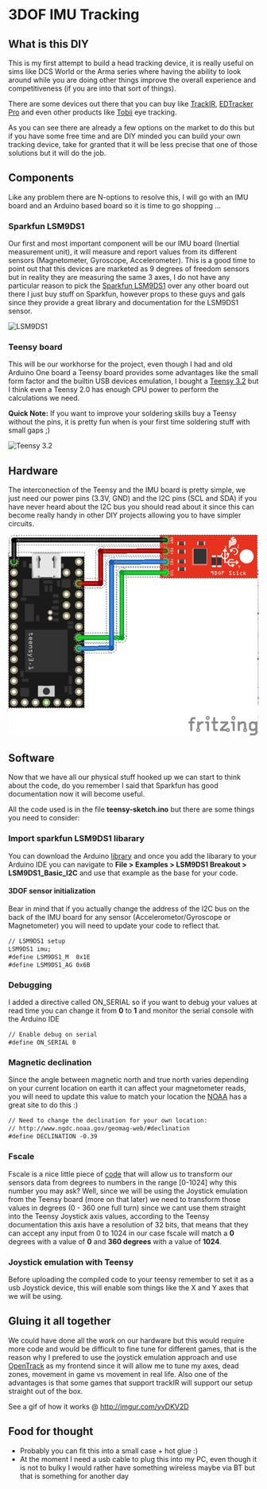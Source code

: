 # 3DOF IMU Tracking
## What is this DIY
This is my first attempt to build a head tracking device, it is really useful on sims like DCS World or the Arma series where having the ability to look around while you are doing other things improve the overall experience and competitiveness (if you are into that sort of things).

There are some devices out there that you can buy like [TrackIR](https://www.naturalpoint.com/trackir/), [EDTracker Pro](http://www.edtracker.org.uk/index.php/11-news/64-edtracker-pro-released) and even other products like [Tobii](http://www.tobii.com/group/about/this-is-eye-tracking/) eye tracking.

As you can see there are already a few options on the market to do this but if you have some free time and are DIY minded you can build your own tracking device, take for granted that it will be less precise that one of those solutions but it will do the job.

## Components
Like any problem there are N-options to resolve this, I will go with an IMU board and an Arduino based board so it is time to go shopping ...

### Sparkfun LSM9DS1
Our first and most important component will be our IMU board (Inertial measurement unit), it will measure and report values from its different sensors (Magnetometer, Gyroscope, Accelerometer). This is a good time to point out that this devices are marketed as 9 degrees of freedom sensors but in reality they are measuring the same 3 axes, I do not have any particular reason to pick the [Sparkfun LSM9DS1](https://www.sparkfun.com/products/13944) over any other board out there I just buy stuff on Sparkfun, however props to these guys and gals since they provide a great library and documentation for the LSM9DS1 sensor.

![LSM9DS1](https://cdn.sparkfun.com//assets/parts/1/1/6/3/3/13944-01.jpg)

### Teensy board
This will be our workhorse for the project, even though I had and old Arduino One board a Teensy board provides some advantages like the small form factor and the builtin USB devices emulation, I bought a [Teensy 3.2](https://www.pjrc.com/teensy/teensy31.html) but I think even a Teensy 2.0 has enough CPU power to perform the calculations we need.

**Quick Note:** If you want to improve your soldering skills buy a Teensy without the pins, it is pretty fun when is your first time soldering stuff with small gaps ;)

![Teensy 3.2](https://www.pjrc.com/teensy/teensy32_front_small.jpg)

## Hardware
The interconection of the Teensy and the IMU board is pretty simple, we just need our power pins (3.3V, GND) and the I2C pins (SCL and SDA) if you have never heard about the I2C bus you should read about it since this can become really handy in other DIY projects allowing you to have simpler circuits.

![diagram](https://github.com/jotamjr/3dof_imu_tracking/blob/master/wiki/diagram.png)

## Software
Now that we have all our physical stuff hooked up we can start to think about the code, do you remember I said that Sparkfun has good documentation now it will become useful.

All the code used is in the file **teensy-sketch.ino** but there are some things you need to consider:

### Import sparkfun LSM9DS1 libarary
You can download the Arduino [library](https://github.com/sparkfun/SparkFun_LSM9DS1_Arduino_Library/archive/master.zip) and once you add the libarary to your Arduino IDE you can navigate to **File > Examples > LSM9DS1 Breakout > LSM9DS1_Basic_I2C** and use that example as the base for your code.

#### 3DOF sensor initialization
Bear in mind that if you actually change the address of the I2C bus on the back of the IMU board for any sensor (Accelerometor/Gyroscope or Magnetometer) you will need to update your code to reflect that.
```arduino
// LSM9DS1 setup
LSM9DS1 imu;
#define LSM9DS1_M  0x1E
#define LSM9DS1_AG 0x6B
```

### Debugging
I added a directive called ON_SERIAL so if you want to debug your values at read time you can change it from **0** to **1** and monitor the serial console with the Arduino IDE
```arduino
// Enable debug on serial
#define ON_SERIAL 0
```

### Magnetic declination
Since the angle between magnetic north and true north varies depending on your current location on earth it can affect your magnetometer reads, you will need to update this value to match your location the [NOAA](https://www.ngdc.noaa.gov/geomag-web/#declination) has a great site to do this :)
```arduino
// Need to change the declination for your own location:
// http://www.ngdc.noaa.gov/geomag-web/#declination
#define DECLINATION -0.39 
```

### Fscale
Fscale is a nice little piece of [code](http://playground.arduino.cc/Main/Fscale) that will allow us to transform our sensors data from degrees to numbers in the range [0-1024] why this number you may ask? Well, since we will be using the Joystick emulation from the Teensy board (more on that later) we need to transform those values in degrees (0 - 360 one full turn) since we cant use them straight into the Teensy Joystick axis values, according to the Teensy documentation this axis have a resolution of 32 bits, that means that they can accept any input from 0 to 1024 in our case fscale will match a **0** degrees with a value of **0** and **360 degrees** with a value of **1024**.

### Joystick emulation with Teensy
Before uploading the compiled code to your teensy remember to set it as a usb Joystick device, this will enable som things like the X and Y axes that we will be using.

## Gluing it all together
We could have done all the work on our hardware but this would require more code and would be difficult to fine tune for different games, that is the reason why I prefered to use the joystick emulation approach and use [OpenTrack](https://github.com/opentrack/opentrack) as my frontend since it will allow me to tune my axes, dead zones, movement in game vs movement in real life. Also one of the advantages is that some games that support trackIR will support our setup straight out of the box.

See a gif of how it works @ http://imgur.com/yvDKV2D

## Food for thought
* Probably you can fit this into a small case + hot glue :)
* At the moment I need a usb cable to plug this into my PC, even though it is not to bulky I would rather have something wireless maybe via BT but that is something for another day
